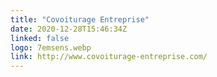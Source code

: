 ```yaml
---
title: "Covoiturage Entreprise"
date: 2020-12-28T15:46:34Z
linked: false
logo: 7emsens.webp
link: http://www.covoiturage-entreprise.com/
---
```

